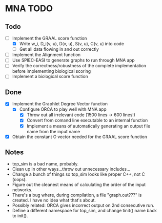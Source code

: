 # MNA TODO

## Todo

- [ ] Implement the GRAAL score function
  - [x] Write w_i, D_i(v, u), D(v, u), S(v, u), C(v, u) into code
  - [ ] Get all data flowing in and out correctly
- [ ] Implement the Alignment function
- [ ] Use SPIEC-EASI to generate graphs to run through MNA app
- [ ] Verify the correctness/robustness of the complete implementation before implementing biological scoring
- [ ] Implement a biological score function

## Done

- [x] Implement the Graphlet Degree Vector function
  - [x] Configure ORCA to play well with MNA app
    - [x] Throw out all irrelevant code (1500 lines -> 600 lines!)
    - [x] Convert from comand line executable to an internal function
    - [x] Implement a means of automatically generating an output file name from the input name
- [x] Obtain the constant O vector needed for the GRAAL score function

## Notes

- top_sim is a bad name, probably.
- Clean up in other ways...throw out unnecessary includes...
- Change a bunch of things so top_sim looks like proper C++, not C (oops).
- Figure out the cleanest means of calculating the order of the input networks.
- There's a bug where, during compilation, a file "graph.out???" is created. I have no idea what that's about.
- Possibly related: ORCA gives incorrect output on 2nd consecutive run.
- Define a different namespace for top_sim, and change tinit() name back to init().
